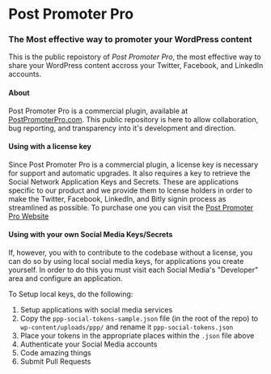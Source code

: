 # Post Promoter Pro
### The Most effective way to promoter your WordPress content

This is the public repoistory of _Post Promoter Pro_, the most effective way to share your WordPress content accross your Twitter, Facebook, and LinkedIn accounts.

#### About
Post Promoter Pro is a commercial plugin, available at [PostPromoterPro.com](https://postpromoterpro.com/pricing/?discount=GITHUBREPO). This public repository is here to allow collaboration, bug reporting, and transparency into it's development and direction.

#### Using with a license key
Since Post Promoter Pro is a commercial plugin, a license key is necessary for support and automatic upgrades. It also requires a key to retrieve the Social Network Application Keys and Secrets. These are applications specific to our product and we provide them to lcense holders in order to make the Twitter, Facebook, LinkedIn, and Bitly signin process as streamlined as possible. To purchase one you can visit the [Post Promoter Pro Website](https://postpromoterpro.com/pricing/?discount=GITHUBREPO)

#### Using with your own Social Media Keys/Secrets
If, however, you with to contribute to the codebase without a license, you can do so by using local social media keys, for applications you create yourself. In order to do this you must visit each Social Media's "Developer" area and configure an application.

To Setup local keys, do the following:
1. Setup applications with social media services
2. Copy the `ppp-social-tokens-sample.json` file (in the root of the repo) to `wp-content/uploads/ppp/` and rename it `ppp-social-tokens.json`
3. Place your tokens in the appropriate places within the `.json` file above
4. Authenticate your Social Media accounts
5. Code amazing things
6. Submit Pull Requests
